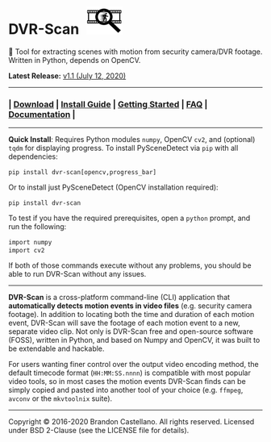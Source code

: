 # DVR-Scan &nbsp;![DVR-Scan Logo](https://raw.githubusercontent.com/Breakthrough/DVR-Scan/master/docs/img/dvr-scan-logo_small.png)
:vhs: Tool for extracting scenes with motion from security camera/DVR footage.  Written in Python, depends on OpenCV.

**Latest Release:** [v1.1 (July 12, 2020)](http://dvr-scan.readthedocs.io/en/latest/changelog/)

------------------------------------------------

### | [Download](http://dvr-scan.readthedocs.io/en/latest/download/) | [Install Guide](http://dvr-scan.readthedocs.io/en/latest/guide/installing/) | [Getting Started](http://dvr-scan.readthedocs.io/en/latest/guide/examples/) | [FAQ](http://dvr-scan.readthedocs.io/en/latest/faq/) | [Documentation](http://dvr-scan.readthedocs.io/) |

------------------------------------------------

**Quick Install**: Requires Python modules `numpy`, OpenCV `cv2`, and (optional) `tqdm` for displaying progress.  To install PySceneDetect via `pip` with all dependencies:

    pip install dvr-scan[opencv,progress_bar]

Or to install just PySceneDetect (OpenCV installation required):

    pip install dvr-scan

To test if you have the required prerequisites, open a `python` prompt, and run the following:

    import numpy
    import cv2

If both of those commands execute without any problems, you should be able to run DVR-Scan without any issues.

------------------------------------------------

**DVR-Scan** is a cross-platform command-line (CLI) application that **automatically detects motion events in video files** (e.g. security camera footage).  In addition to locating both the time and duration of each motion event, DVR-Scan will save the footage of each motion event to a new, separate video clip.  Not only is DVR-Scan free and open-source software (FOSS), written in Python, and based on Numpy and OpenCV, it was built to be extendable and hackable.

For users wanting finer control over the output video encoding method, the default timecode format (`HH:MM:SS.nnnn`) is compatible with most popular video tools, so in most cases the motion events DVR-Scan finds can be simply copied and pasted into another tool of your choice (e.g. `ffmpeg`, `avconv` or the `mkvtoolnix` suite).

------------------------------------------------

Copyright © 2016-2020 Brandon Castellano. All rights reserved.
Licensed under BSD 2-Clause (see the LICENSE file for details).
